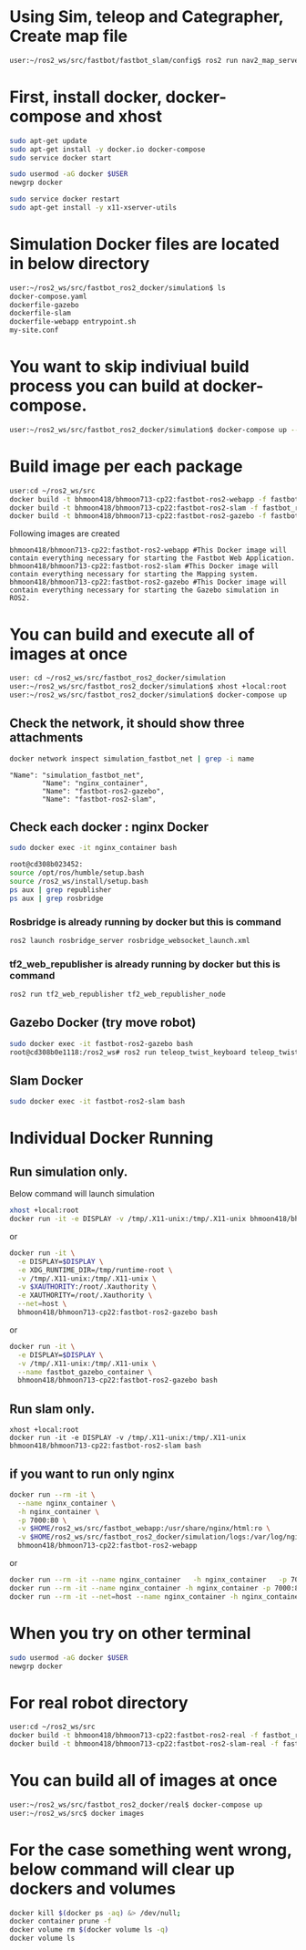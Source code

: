 # Using Sim, teleop and Categrapher, Create map file
```bash
user:~/ros2_ws/src/fastbot/fastbot_slam/config$ ros2 run nav2_map_server map_saver_cli -f one_fastbot_room_map
```

# First, install docker, docker-compose and xhost

```bash
sudo apt-get update
sudo apt-get install -y docker.io docker-compose
sudo service docker start

sudo usermod -aG docker $USER
newgrp docker

sudo service docker restart
sudo apt-get install -y x11-xserver-utils
```

# Simulation Docker files are located in below directory
```bash
user:~/ros2_ws/src/fastbot_ros2_docker/simulation$ ls
docker-compose.yaml 
dockerfile-gazebo 
dockerfile-slam 
dockerfile-webapp entrypoint.sh
my-site.conf
```


# You want to skip indiviual build process you can build at docker-compose.
```bash
user:~/ros2_ws/src/fastbot_ros2_docker/simulation$ docker-compose up --build
```



# Build image per each package
```bash
user:cd ~/ros2_ws/src
docker build -t bhmoon418/bhmoon713-cp22:fastbot-ros2-webapp -f fastbot_ros2_docker/simulation/dockerfile-webapp .
docker build -t bhmoon418/bhmoon713-cp22:fastbot-ros2-slam -f fastbot_ros2_docker/simulation/dockerfile-slam .
docker build -t bhmoon418/bhmoon713-cp22:fastbot-ros2-gazebo -f fastbot_ros2_docker/simulation/dockerfile-gazebo .
```
Following images are created
```
bhmoon418/bhmoon713-cp22:fastbot-ros2-webapp #This Docker image will contain everything necessary for starting the Fastbot Web Application.
bhmoon418/bhmoon713-cp22:fastbot-ros2-slam #This Docker image will contain everything necessary for starting the Mapping system.
bhmoon418/bhmoon713-cp22:fastbot-ros2-gazebo #This Docker image will contain everything necessary for starting the Gazebo simulation in ROS2.
```

# You can build and execute all of images at once
```bash
user: cd ~/ros2_ws/src/fastbot_ros2_docker/simulation
user:~/ros2_ws/src/fastbot_ros2_docker/simulation$ xhost +local:root
user:~/ros2_ws/src/fastbot_ros2_docker/simulation$ docker-compose up
```


## Check the network, it should show three attachments

```bash
docker network inspect simulation_fastbot_net | grep -i name
```
    "Name": "simulation_fastbot_net",
            "Name": "nginx_container",
            "Name": "fastbot-ros2-gazebo",
            "Name": "fastbot-ros2-slam",


## Check each docker : nginx Docker
```bash
sudo docker exec -it nginx_container bash

root@cd308b023452:
source /opt/ros/humble/setup.bash
source /ros2_ws/install/setup.bash
ps aux | grep republisher
ps aux | grep rosbridge
```

### Rosbridge is already running by docker but this is command
```bash
ros2 launch rosbridge_server rosbridge_websocket_launch.xml
```

### tf2_web_republisher is already running by docker but this is command
```bash
ros2 run tf2_web_republisher tf2_web_republisher_node
```

## Gazebo Docker (try move robot)
```bash
sudo docker exec -it fastbot-ros2-gazebo bash
root@cd308b0e1118:/ros2_ws# ros2 run teleop_twist_keyboard teleop_twist_keyboard --ros-args --remap cmd_vel:=fastbot/cmd_vel
```
## Slam Docker
```bash
sudo docker exec -it fastbot-ros2-slam bash
```

# Individual Docker Running 
## Run simulation only.
Below command will launch simulation
```bash
xhost +local:root
docker run -it -e DISPLAY -v /tmp/.X11-unix:/tmp/.X11-unix bhmoon418/bhmoon713-cp22:fastbot-ros2-gazebo bash
```
or
```bash
docker run -it \
  -e DISPLAY=$DISPLAY \
  -e XDG_RUNTIME_DIR=/tmp/runtime-root \
  -v /tmp/.X11-unix:/tmp/.X11-unix \
  -v $XAUTHORITY:/root/.Xauthority \
  -e XAUTHORITY=/root/.Xauthority \
  --net=host \
  bhmoon418/bhmoon713-cp22:fastbot-ros2-gazebo bash
```
or 
```bash
docker run -it \
  -e DISPLAY=$DISPLAY \
  -v /tmp/.X11-unix:/tmp/.X11-unix \
  --name fastbot_gazebo_container \
  bhmoon418/bhmoon713-cp22:fastbot-ros2-gazebo bash
```

## Run slam only.
```
xhost +local:root
docker run -it -e DISPLAY -v /tmp/.X11-unix:/tmp/.X11-unix bhmoon418/bhmoon713-cp22:fastbot-ros2-slam bash
```
## if you want to run only nginx
```bash
docker run --rm -it \
  --name nginx_container \
  -h nginx_container \
  -p 7000:80 \
  -v $HOME/ros2_ws/src/fastbot_webapp:/usr/share/nginx/html:ro \
  -v $HOME/ros2_ws/src/fastbot_ros2_docker/simulation/logs:/var/log/nginx \
  bhmoon418/bhmoon713-cp22:fastbot-ros2-webapp
```
or
```bash
docker run --rm -it --name nginx_container   -h nginx_container   -p 7000:80   bhmoon418/bhmoon713-cp22:fastbot-ros2-webapp
docker run --rm -it --name nginx_container -h nginx_container -p 7000:80 -p 9090:9090 bhmoon418/bhmoon713-cp22:fastbot-ros2-webapp
docker run --rm -it --net=host --name nginx_container -h nginx_container -p 7000:80 -p 9090:9090 bhmoon418/bhmoon713-cp22:fastbot-ros2-webapp
```


# When you try on other terminal
```bash
sudo usermod -aG docker $USER
newgrp docker
```


# For real robot directory
```bash
user:cd ~/ros2_ws/src
docker build -t bhmoon418/bhmoon713-cp22:fastbot-ros2-real -f fastbot_ros2_docker/real/dockerfile-ros2-real .
docker build -t bhmoon418/bhmoon713-cp22:fastbot-ros2-slam-real -f fastbot_ros2_docker/real/dockerfile-ros2-slam-real .
```
# You can build all of images at once
```bash
user:~/ros2_ws/src/fastbot_ros2_docker/real$ docker-compose up
user:~/ros2_ws/src$ docker images
```

# For the case something went wrong, below command will clear up dockers and volumes

```bash
docker kill $(docker ps -aq) &> /dev/null;
docker container prune -f
docker volume rm $(docker volume ls -q)
docker volume ls
```
